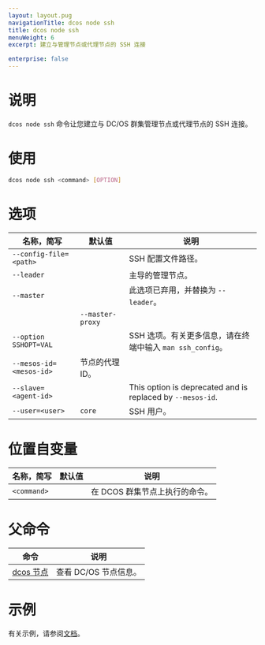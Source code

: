 ```yaml
---
layout: layout.pug
navigationTitle: dcos node ssh
title: dcos node ssh
menuWeight: 6
excerpt: 建立与管理节点或代理节点的 SSH 连接

enterprise: false
---
```



# 说明
`dcos node ssh` 命令让您建立与 DC/OS 群集管理节点或代理节点的 SSH 连接。

# 使用

```bash
dcos node ssh <command> [OPTION]
```

# 选项

| 名称，简写 | 默认值 | 说明 |
|---------|-------------|-------------|
| `--config-file=<path>` | | SSH 配置文件路径。|
| `--leader` | | 主导的管理节点。|
| `--master` | | 此选项已弃用，并替换为 `--leader`。|
| | `--master-proxy` | | 通过主节点代理 SSH 连接。从另外的网络访问 DC/OS 时，这非常有用。例如，在默认 AWS 配置中，私有代理无法从公共互联网访问。您可以使用该选项访问它们，这将通过可公开访问的管理节点代理 SSH 连接。|
| `--option SSHOPT=VAL` | | SSH 选项。有关更多信息，请在终端中输入 `man ssh_config`。| 
| `--mesos-id=<mesos-id>` | 节点的代理 ID。|
| `--slave=<agent-id>`   |             | This option is deprecated and is replaced by `--mesos-id`. |
| `--user=<user>`   |   `core` | SSH 用户。|

# 位置自变量

| 名称，简写 | 默认值 | 说明 |
|---------|-------------|-------------|
| `<command>` | | 在 DCOS 群集节点上执行的命令。|

# 父命令

| 命令 | 说明 |
|---------|-------------|
| [dcos 节点](/1.11/cli/command-reference/dcos-node/) | 查看 DC/OS 节点信息。|

# 示例

有关示例，请参阅[文档](/1.11/administering-clusters/sshcluster/)。
